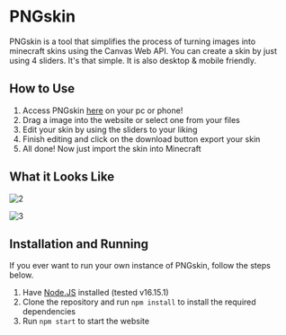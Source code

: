 # PNGskin

PNGskin is a tool that simplifies the process of turning images into minecraft skins using the Canvas Web API. You can create a skin by just using 4 sliders. It's that simple. It is also desktop & mobile friendly.

## How to Use

 1. Access PNGskin [here](https://png-skin.vercel.app/) on your pc or phone!
 2. Drag a image into the website or select one from your files
 3. Edit your skin by using the sliders to your liking
 4. Finish editing and click on the download button export your skin
 5. All done! Now just import the skin into Minecraft

## What it Looks Like

![2](https://raw.githubusercontent.com/udu3324/PNGskin/master/src/img/2.png)

![3](https://raw.githubusercontent.com/udu3324/PNGskin/master/src/img/3.png)

## Installation and Running

If you ever want to run your own instance of PNGskin, follow the steps below.

 1. Have [Node.JS](https://nodejs.org/en/download) installed (tested v16.15.1)
 2. Clone the repository and run `npm install` to install the required dependencies
 3. Run `npm start` to start the website
